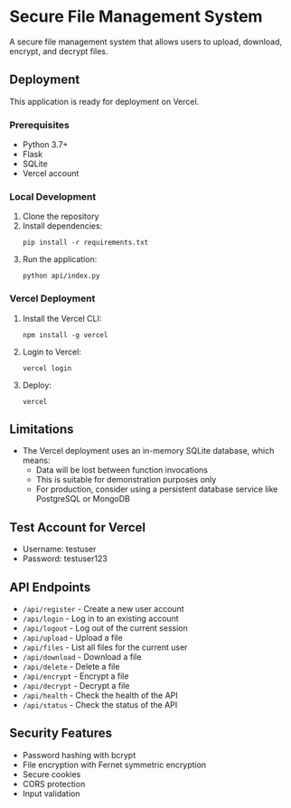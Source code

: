 # Secure File Management System

A secure file management system that allows users to upload, download, encrypt, and decrypt files.

## Deployment

This application is ready for deployment on Vercel.

### Prerequisites

- Python 3.7+
- Flask
- SQLite
- Vercel account

### Local Development

1. Clone the repository
2. Install dependencies:
   ```
   pip install -r requirements.txt
   ```
3. Run the application:
   ```
   python api/index.py
   ```

### Vercel Deployment

1. Install the Vercel CLI:
   ```
   npm install -g vercel
   ```
2. Login to Vercel:
   ```
   vercel login
   ```
3. Deploy:
   ```
   vercel
   ```

## Limitations

- The Vercel deployment uses an in-memory SQLite database, which means:
  - Data will be lost between function invocations
  - This is suitable for demonstration purposes only
  - For production, consider using a persistent database service like PostgreSQL or MongoDB

## Test Account for Vercel

- Username: testuser
- Password: testuser123

## API Endpoints

- `/api/register` - Create a new user account
- `/api/login` - Log in to an existing account
- `/api/logout` - Log out of the current session
- `/api/upload` - Upload a file
- `/api/files` - List all files for the current user
- `/api/download` - Download a file
- `/api/delete` - Delete a file
- `/api/encrypt` - Encrypt a file
- `/api/decrypt` - Decrypt a file
- `/api/health` - Check the health of the API
- `/api/status` - Check the status of the API

## Security Features

- Password hashing with bcrypt
- File encryption with Fernet symmetric encryption
- Secure cookies
- CORS protection
- Input validation
